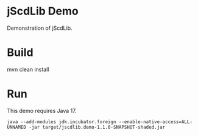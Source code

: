 # jScdLib Demo
Demonstration of jScdLib.

# Build
mvn clean install

# Run
This demo requires Java 17.  

```
java --add-modules jdk.incubator.foreign --enable-native-access=ALL-UNNAMED -jar target/jscdlib.demo-1.1.0-SNAPSHOT-shaded.jar
```
